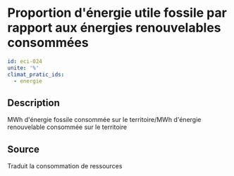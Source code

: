 # Proportion d'énergie utile fossile par rapport aux énergies renouvelables consommées
```yaml
id: eci-024
unite: '%'
climat_pratic_ids:
  - energie
```
## Description
MWh d'énergie fossile consommée sur le territoire/MWh d'énergie renouvelable  consommée sur le territoire

## Source
Traduit la consommation de ressources

